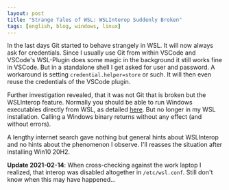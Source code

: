 ```yaml
---
layout: post
title: "Strange Tales of WSL: WSLInterop Suddenly Broken"
tags: [english, blog, windows, linux]
---
```

In the last days Git started to behave strangely in WSL. It will now always ask
for credentials. Since I usually use Git from within VSCode and VSCode's
WSL-Plugin does some magic in the background it still works fine in VSCode. But
in a standalone shell I get asked for user and password. A workaround is setting
`credential.helper=store` or such. It will then even reuse the credentials of
the VSCode plugin.

Further investigation revealed, that it was not Git that is broken but the
WSLInterop feature. Normally you should be able to run Windows executables
directly from WSL, as detailed [here][interop]. But no longer in my WSL
installation. Calling a Windows binary returns without any effect (and without
errors).

A lengthy internet search gave nothing but general hints about WSLInterop and no
hints about the phenomenon I observe. I'll reasses the situation after
installing Win10 20H2.

**Update 2021-02-14**: When cross-checking against the work laptop I realized,
that interop was disabled altogether in `/etc/wsl.conf`. Still don't know when
this may have happened...

[interop]: https://docs.microsoft.com/en-us/windows/wsl/interop#run-windows-tools-from-linux
